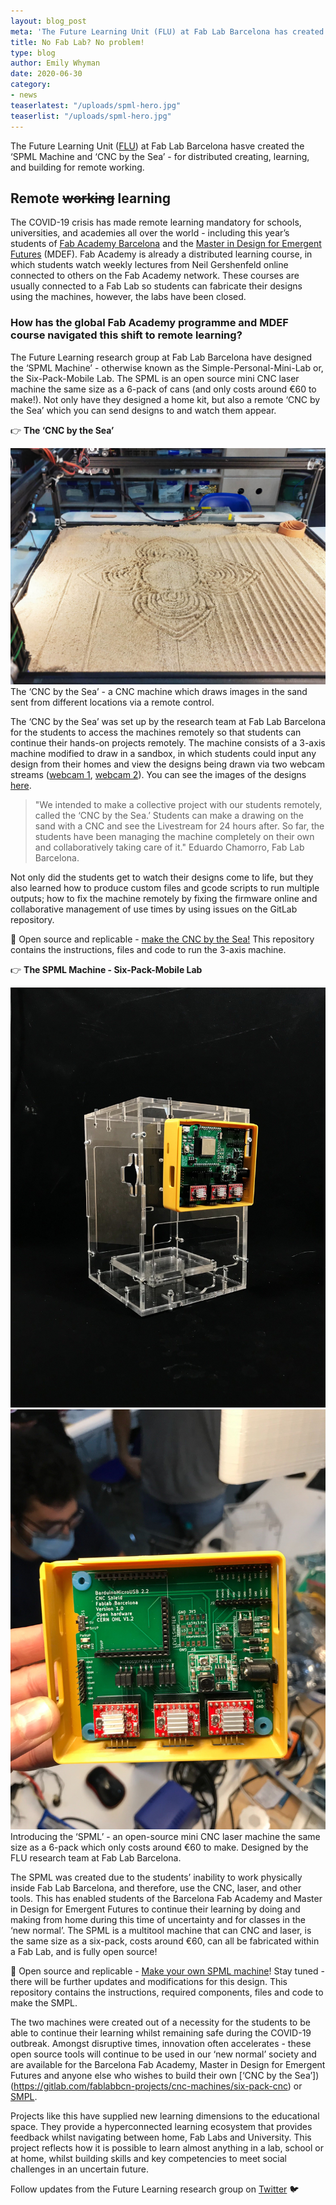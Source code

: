```yaml
---
layout: blog_post
meta: 'The Future Learning Unit (FLU) at Fab Lab Barcelona has created the ‘SPML Machine’ and ‘CNC by the Sea’ - two open source machines for distributed creating, working, and building when remote learning.'
title: No Fab Lab? No problem!
type: blog
author: Emily Whyman
date: 2020-06-30 
category:
- news
teaserlatest: "/uploads/spml-hero.jpg"
teaserlist: "/uploads/spml-hero.jpg"
---
```


The Future Learning Unit ([FLU](https://www.instagram.com/futurelearningu/?hl=en)) at Fab Lab Barcelona hasve created the ‘SPML Machine and ‘CNC by the Sea’ - for distributed creating, learning, and building for remote working. 




## Remote <s>working</s> learning

The COVID-19 crisis has made remote learning mandatory for schools, universities, and academies all over the world - including this year’s students of [Fab Academy Barcelona](http://fabacademy.org/2020/labs/barcelona/) and the [Master in Design for Emergent Futures](https://iaac.net/educational-programmes/masters-programmes/master-in-design-for-emergent-futures-mdef/) (MDEF). Fab Academy is already a distributed learning course, in which students watch weekly lectures from Neil Gershenfeld online connected to others on the Fab Academy network. These courses are usually connected to a Fab Lab so students can fabricate their designs using the machines, however, the labs have been closed.




### How has the global Fab Academy programme and MDEF course navigated this shift to remote learning? 

The Future Learning research group at Fab Lab Barcelona have designed the ‘SPML Machine’ - otherwise known as the Simple-Personal-Mini-Lab or, the Six-Pack-Mobile Lab. The SPML is an open source mini CNC laser machine the same size as a 6-pack of cans (and only costs around €60 to make!). Not only have they designed a home kit, but also a remote ‘CNC by the Sea’ which you can send designs to and watch them appear.




👉 **The ‘CNC by the Sea’**

![](/uploads/cnc-by-the-sea.jpg)
The ‘CNC by the Sea’ - a CNC machine which draws images in the sand sent from different locations via a remote control.

The ‘CNC by the Sea’ was set up by the research team at Fab Lab Barcelona for the students to access the machines remotely so that students can continue their hands-on projects remotely. The machine consists of a 3-axis machine modified to draw in a sandbox, in which students could input any design from their homes and view the designs being drawn via two webcam streams ([webcam 1](http://91.126.132.4:8080/?action=stream), [webcam 2](http://91.126.132.4:8081/?action=stream)). You can see the images of the designs [here](https://photos.app.goo.gl/cF42EtrEffkh9vXGA).


<blockquote> "We intended to make a collective project with our students remotely, called the ‘CNC by the Sea.’ Students can make a drawing on the sand with a CNC and see the Livestream for 24 hours after. So far, the students have been managing the machine completely on their own and collaboratively taking care of it." Eduardo Chamorro, Fab Lab Barcelona. </blockquote>


Not only did the students get to watch their designs come to life, but they also learned how to produce custom files and gcode scripts to run multiple outputs; how to fix the machine remotely by fixing the firmware online and collaborative management of use times by using issues on the GitLab repository.

🤙 Open source and replicable - [make the CNC by the Sea!](https://gitlab.com/fablabbcn-projects/learning/the-cnc-by-the-sea) This repository contains the instructions, files and code to run the 3-axis machine.




👉 **The SPML Machine - Six-Pack-Mobile Lab**

![](/uploads/spml-hero.jpg)
![](/uploads/spml-circuit.jpg)
Introducing the ‘SPML’ - an open-source mini CNC laser machine the same size as a 6-pack which only costs around €60 to make. Designed by the FLU research team at Fab Lab Barcelona.

The SPML was created due to the students’ inability to work physically inside Fab Lab Barcelona, and therefore, use the CNC, laser, and other tools. This has enabled students of the Barcelona Fab Academy and Master in Design for Emergent Futures to continue their learning by doing and making from home during this time of uncertainty and for classes in the ‘new normal’. The SPML is a multitool machine that can CNC and laser, is the same size as a six-pack, costs around €60, can all be fabricated within a Fab Lab, and is fully open source! 

🤙 Open source and replicable - [Make your own SPML machine](https://gitlab.com/fablabbcn-projects/cnc-machines/six-pack-cnc)! Stay tuned - there will be further updates and modifications for this design. This repository contains the instructions, required components, files and code to make the SMPL.  




The two machines were created out of a necessity for the students to be able to continue their learning whilst remaining safe during the COVID-19 outbreak. Amongst disruptive times, innovation often accelerates - these open source tools will continue to be used in our ‘new normal’ society and are available for the Barcelona Fab Academy, Master in Design for Emergent Futures and anyone else who wishes to build their own [‘CNC by the Sea’])(https://gitlab.com/fablabbcn-projects/cnc-machines/six-pack-cnc) or [SMPL](https://gitlab.com/fablabbcn-projects/learning/the-cnc-by-the-sea). 

Projects like this have supplied new learning dimensions to the educational space. They provide a hyperconnected learning ecosystem that provides feedback whilst navigating between home, Fab Labs and University. This project reflects how it is possible to learn almost anything in a lab, school or at home, whilst building skills and key competencies to meet social challenges in an uncertain future.

Follow updates from the Future Learning research group on [Twitter](https://twitter.com/futurelearningu?lang=en) 🐦





